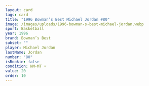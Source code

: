 ```yaml
---
layout: card
tags: card
title: "1996 Bowman’s Best Michael Jordan #80"
image: /images/uploads/1996-bowman-s-best-michael-jordan.webp
sport: Basketball
year: 1996
brand: Bowman’s Best
subset: ""
player: Michael Jordan
lastName: Jordan
number: "80"
isRookie: false
condition: NM-MT +
value: 20
order: 10
---
```

